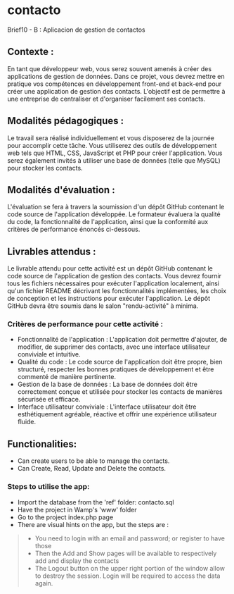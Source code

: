 # contacto
Brief10 - B : Aplicacion de gestion de contactos

## Contexte :
En tant que développeur web, vous serez souvent amenés à créer des applications de gestion de données. Dans ce projet, vous devrez mettre en pratique vos compétences en développement front-end et back-end pour créer une application de gestion des contacts. L'objectif est de permettre à une entreprise de centraliser et d'organiser facilement ses contacts.

## Modalités pédagogiques :
Le travail sera réalisé individuellement et vous disposerez de la journée pour accomplir cette tâche. Vous utiliserez des outils de développement web tels que HTML, CSS, JavaScript et PHP pour créer l'application. Vous serez également invités à utiliser une base de données (telle que MySQL) pour stocker les contacts.

## Modalités d'évaluation :
L'évaluation se fera à travers la soumission d'un dépôt GitHub contenant le code source de l'application développée. Le formateur évaluera la qualité du code, la fonctionnalité de l'application, ainsi que la conformité aux critères de performance énoncés ci-dessous.

## Livrables attendus :
Le livrable attendu pour cette activité est un dépôt GitHub contenant le code source de l'application de gestion des contacts. Vous devrez fournir tous les fichiers nécessaires pour exécuter l'application localement, ainsi qu'un fichier README décrivant les fonctionnalités implémentées, les choix de conception et les instructions pour exécuter l'application. Le dépôt GitHub devra être soumis dans le salon "rendu-activité" à minima.

### Critères de performance pour cette activité :
* Fonctionnalité de l'application : L'application doit permettre d'ajouter, de modifier, de supprimer des contacts, avec une interface utilisateur conviviale et intuitive.
* Qualité du code : Le code source de l'application doit être propre, bien structuré, respecter les bonnes pratiques de développement et être commenté de manière pertinente.
* Gestion de la base de données : La base de données doit être correctement conçue et utilisée pour stocker les contacts de manières sécurisée et efficace.
* Interface utilisateur conviviale : L'interface utilisateur doit être esthétiquement agréable, réactive et offrir une expérience utilisateur fluide.

## Functionalities:

* Can create users to be able to manage the contacts.
* Can Create, Read, Update and Delete the contacts.

### Steps to utilise the app:

* Import the database from the 'ref' folder: contacto.sql
* Have the project in Wamp's 'www' folder
* Go to the project index.php page
* There are visual hints on the app, but the steps are :
 > * You need to login with an email and password; or register to have those
 > * Then the Add and Show pages will be available to respectively add and display the contacts
 > * The Logout button on the upper right portion of the window allow to destroy the session. Login will be required to access the data again.
